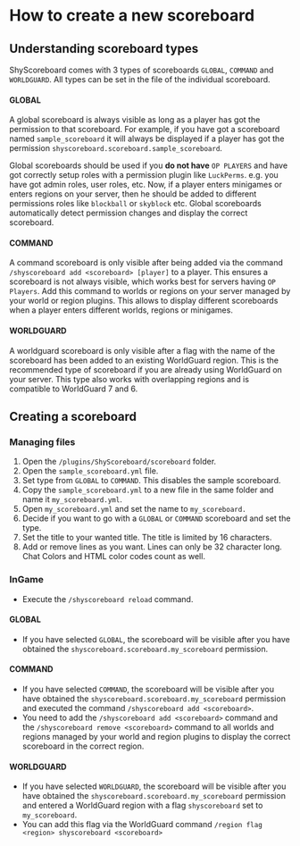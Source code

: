 # How to create a new scoreboard

## Understanding scoreboard types

ShyScoreboard comes with 3 types of scoreboards ``GLOBAL``, ``COMMAND`` and ``WORLDGUARD``. All types can be set in the file of the individual scoreboard.

#### GLOBAL

A global scoreboard is always visible as long as a player has got the permission to that scoreboard. For example, if you have got a scoreboard 
named ``sample_scoreboard`` it will always be displayed if a player has got the permission ``shyscoreboard.scoreboard.sample_scoreboard``.

Global scoreboards should be used if you **do not have** ``OP PLAYERS`` and have got correctly setup roles with a permission plugin like ``LuckPerms``. 
e.g. you have got admin roles, user roles, etc. Now, if a player enters minigames or enters regions on your server, then he should be added to different permissions roles like ``blockball`` or ``skyblock`` etc. 
Global scoreboards automatically detect permission changes and display the correct scoreboard.

#### COMMAND

A command scoreboard is only visible after being added via the command ``/shyscoreboard add <scoreboard> [player]`` to a player. This ensures a scoreboard is not always visible, which works
best for servers having ``OP Players``. Add this command to worlds or regions on your server managed by your world or region plugins. This allows to 
display different scoreboards when a player enters different worlds, regions or minigames.

#### WORLDGUARD 

A worldguard scoreboard is only visible after a flag with the name of the scoreboard has been added to an existing WorldGuard region. This is the recommended type
of scoreboard if you are already using WorldGuard on your server. This type also works with overlapping regions and is compatible to WorldGuard 7 and 6.

## Creating a scoreboard

### Managing files

1. Open the ``/plugins/ShyScoreboard/scoreboard`` folder.
2. Open the ``sample_scoreboard.yml`` file.
3. Set type from ``GLOBAL`` to ``COMMAND``. This disables the sample scoreboard.
4. Copy the ``sample_scoreboard.yml`` to a new file in the same folder and name it ``my_scoreboard.yml``.
5. Open ``my_scoreboard.yml`` and set the name to ``my_scoreboard.``
6. Decide if you want to go with a ``GLOBAL`` or ``COMMAND`` scoreboard and set the type.
7. Set the title to your wanted title. The title is limited by 16 characters.
8. Add or remove lines as you want. Lines can only be 32 character long. Chat Colors and HTML color codes count as well.

### InGame

* Execute the ``/shyscoreboard reload`` command.

#### GLOBAL

* If you have selected ``GLOBAL``, the scoreboard will be visible after you have obtained the ``shyscoreboard.scoreboard.my_scoreboard`` permission.

#### COMMAND

* If you have selected ``COMMAND``, the scoreboard will be visible after you have obtained the ``shyscoreboard.scoreboard.my_scoreboard`` permission and executed the command ``/shyscoreboard add <scoreboard>``. 
* You need to add the ``/shyscoreboard add <scoreboard>`` command and the ``/shyscoreboard remove <scoreboard>`` command to all worlds and regions managed by your world and region plugins to display the correct scoreboard in the correct region.

#### WORLDGUARD

* If you have selected ``WORLDGUARD``, the scoreboard will be visible after you have obtained the ``shyscoreboard.scoreboard.my_scoreboard`` permission and entered a WorldGuard region with a flag ``shyscoreboard`` set to ``my_scoreboard``.
* You can add this flag via the WorldGuard command ``/region flag <region> shyscoreboard <scoreboard>``
